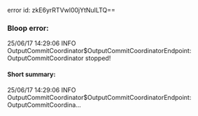 error id: zkE6yrRTVwl00jYtNuILTQ==
### Bloop error:

25/06/17 14:29:06 INFO OutputCommitCoordinator$OutputCommitCoordinatorEndpoint: OutputCommitCoordinator stopped!
#### Short summary: 

25/06/17 14:29:06 INFO OutputCommitCoordinator$OutputCommitCoordinatorEndpoint: OutputCommitCoordina...